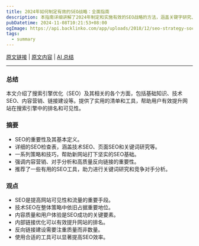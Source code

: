 ```yaml
---
title: 2024年如何制定有效的SEO战略：全面指南
description: 本指南详细讲解了2024年制定和实施有效的SEO战略的方法，涵盖关键字研究、页面SEO、内容创建、链接建设等关键要素。通过学习这些策略，你将能够提高网站的搜索引擎排名和流量，助力业务增长。
pubDatetime: 2024-11-08T10:21:53+08:00
ogImage: https://api.backlinko.com/app/uploads/2018/12/seo-strategy-social.png
tags: 
  - summary
---
```


[原文链接](https://backlinko.com/seo-strategy) | [原文内容](../raw/effective-seo-strategy-2024) | [AI 总结](../summary/effective-seo-strategy-2024)

---

### 总结
本文介绍了搜索引擎优化（SEO）及其相关的各个方面，包括基础知识、技术SEO、内容营销、链接建设等。提供了实用的清单和工具，帮助用户有效提升网站在搜索引擎中的排名和可见性。

### 摘要
- SEO的重要性及其基本定义。
- 详细的SEO检查表，涵盖技术SEO、页面SEO和关键词研究等。
- 一系列策略和技巧，帮助新网站打下坚实的SEO基础。
- 强调内容营销、对手分析和高质量反向链接的重要性。
- 推荐了一些有用的SEO工具，助力进行关键词研究和竞争对手分析。

### 观点
- SEO是提高网站可见性和流量的重要手段。
- 技术SEO在整体策略中依旧占据重要地位。
- 内容质量和用户体验是SEO成功的关键要素。
- 内部链接优化可以有效提升网站的排名。
- 反向链接建设需要注重质量而非数量。
- 使用合适的工具可以显著提高SEO效率。
